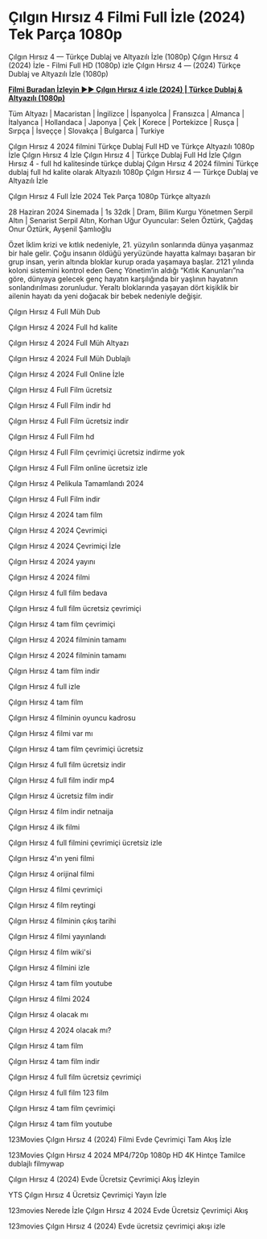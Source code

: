 # Çılgın Hırsız 4 Filmi Full İzle (2024) Tek Parça 1080p

Çılgın Hırsız 4 — Türkçe Dublaj ve Altyazılı İzle (1080p) Çılgın Hırsız 4 (2024) İzle - Filmi Full HD (1080p) izle Çılgın Hırsız 4 — (2024) Türkçe Dublaj ve Altyazılı İzle (1080p)

**[Filmi Buradan İzleyin ▶▶ Çılgın Hırsız 4 izle (2024) | Türkçe Dublaj & Altyazılı (1080p)](https://t.co/vjguVVNMga)**

Tüm Altyazı | Macaristan | İngilizce | İspanyolca | Fransızca | Almanca | İtalyanca | Hollandaca | Japonya | Çek | Korece | Portekizce | Rusça | Sırpça | İsveççe | Slovakça | Bulgarca | Turkiye

Çılgın Hırsız 4 2024 filmini Türkçe Dublaj Full HD ve Türkçe Altyazılı 1080p İzle Çılgın Hırsız 4 İzle Çılgın Hırsız 4 | Türkçe Dublaj Full Hd İzle Çılgın Hırsız 4 - full hd kalitesinde türkçe dublaj Çılgın Hırsız 4 2024 filmini Türkçe dublaj full hd kalite olarak Altyazılı 1080p Çılgın Hırsız 4 — Türkçe Dublaj ve Altyazılı İzle

Çılgın Hırsız 4 Full İzle 2024 Tek Parça 1080p Türkçe altyazılı

28 Haziran 2024 Sinemada | 1s 32dk | Dram, Bilim Kurgu
Yönetmen Serpil Altın | Senarist Serpil Altın, Korhan Uğur
Oyuncular: Selen Öztürk, Çağdaş Onur Öztürk, Ayşenil Şamlıoğlu

Özet
İklim krizi ve kıtlık nedeniyle, 21. yüzyılın sonlarında dünya yaşanmaz bir hale gelir. Çoğu insanın öldüğü yeryüzünde hayatta kalmayı başaran bir grup insan, yerin altında bloklar kurup orada yaşamaya başlar. 2121 yılında koloni sistemini kontrol eden Genç Yönetim’in aldığı “Kıtlık Kanunları”na göre, dünyaya gelecek genç hayatın karşılığında bir yaşlının hayatının sonlandırılması zorunludur. Yeraltı bloklarında yaşayan dört kişiklik bir ailenin hayatı da yeni doğacak bir bebek nedeniyle değişir.

Çılgın Hırsız 4 Full Müh Dub

Çılgın Hırsız 4 2024 Full hd kalite

Çılgın Hırsız 4 2024 Full Müh Altyazı

Çılgın Hırsız 4 2024 Full Müh Dublajlı

Çılgın Hırsız 4 2024 Full Online İzle

Çılgın Hırsız 4 Full Film ücretsiz

Çılgın Hırsız 4 Full Film indir hd

Çılgın Hırsız 4 Full Film ücretsiz indir

Çılgın Hırsız 4 Full Film hd

Çılgın Hırsız 4 Full Film çevrimiçi ücretsiz indirme yok

Çılgın Hırsız 4 Full Film online ücretsiz izle

Çılgın Hırsız 4 Pelikula Tamamlandı 2024

Çılgın Hırsız 4 Full Film indir

Çılgın Hırsız 4 2024 tam film

Çılgın Hırsız 4 2024 Çevrimiçi

Çılgın Hırsız 4 2024 Çevrimiçi İzle

Çılgın Hırsız 4 2024 yayını

Çılgın Hırsız 4 2024 filmi

Çılgın Hırsız 4 full film bedava

Çılgın Hırsız 4 full film ücretsiz çevrimiçi

Çılgın Hırsız 4 tam film çevrimiçi

Çılgın Hırsız 4 2024 filminin tamamı

Çılgın Hırsız 4 2024 filminin tamamı

Çılgın Hırsız 4 tam film indir

Çılgın Hırsız 4 full izle

Çılgın Hırsız 4 tam film

Çılgın Hırsız 4 filminin oyuncu kadrosu

Çılgın Hırsız 4 filmi var mı

Çılgın Hırsız 4 tam film çevrimiçi ücretsiz

Çılgın Hırsız 4 full film ücretsiz indir

Çılgın Hırsız 4 full film indir mp4

Çılgın Hırsız 4 ücretsiz film indir

Çılgın Hırsız 4 film indir netnaija

Çılgın Hırsız 4 ilk filmi

Çılgın Hırsız 4 full filmini çevrimiçi ücretsiz izle

Çılgın Hırsız 4'ın yeni filmi

Çılgın Hırsız 4 orijinal filmi

Çılgın Hırsız 4 filmi çevrimiçi

Çılgın Hırsız 4 film reytingi

Çılgın Hırsız 4 filminin çıkış tarihi

Çılgın Hırsız 4 filmi yayınlandı

Çılgın Hırsız 4 film wiki'si

Çılgın Hırsız 4 filmini izle

Çılgın Hırsız 4 tam film youtube

Çılgın Hırsız 4 filmi 2024

Çılgın Hırsız 4 olacak mı

Çılgın Hırsız 4 2024 olacak mı?

Çılgın Hırsız 4 tam film

Çılgın Hırsız 4 tam film indir

Çılgın Hırsız 4 full film ücretsiz çevrimiçi

Çılgın Hırsız 4 full film 123 film

Çılgın Hırsız 4 tam film çevrimiçi

Çılgın Hırsız 4 tam film youtube

123Movies Çılgın Hırsız 4 (2024) Filmi Evde Çevrimiçi Tam Akış İzle

123Movies Çılgın Hırsız 4 2024 MP4/720p 1080p HD 4K Hintçe Tamilce dublajlı filmywap

Çılgın Hırsız 4 (2024) Evde Ücretsiz Çevrimiçi Akış İzleyin

YTS Çılgın Hırsız 4 Ücretsiz Çevrimiçi Yayın İzle

123movies Nerede İzle Çılgın Hırsız 4 2024 Evde Ücretsiz Çevrimiçi Akış

123movies Çılgın Hırsız 4 (2024) Evde ücretsiz çevrimiçi akışı izle
